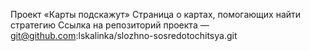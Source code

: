 Проект «Карты подскажут»
Страница о картах, помогающих найти стратегию
Ссылка на репозиторий проекта — git@github.com:lskalinka/slozhno-sosredotochitsya.git